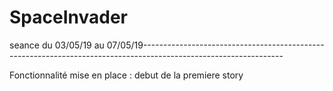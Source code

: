 # SpaceInvader

seance du 03/05/19 au 07/05/19-----------------------------------------------------------------------------------------------------------------

Fonctionnalité mise en place : debut de la premiere story  
